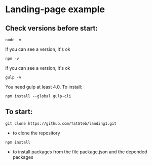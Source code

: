 # Landing-page example

## Check versions before start:

`node -v`

If you can see a version, it's ok

`npm -v`

If you can see a version, it's ok

`gulp -v`

You need gulp at least 4.0. To install:

`npm install --global gulp-cli`

## To start:

`git clone https://github.com/TatSteb/landing1.git`

- to clone the repository

`npm install`

- to install packages from the file package.json and the depended packages